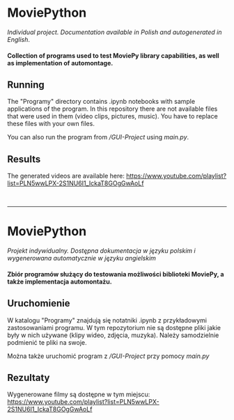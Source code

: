 
# MoviePython
_*Individual project. Documentation available in Polish and autogenerated in English*_. 

#### Collection of programs used to test MoviePy library capabilities, as well as implementation of automontage.

## Running

The "Programy" directory contains .ipynb notebooks with sample applications of the program. In this repository there are not available files that were used in them 
(video clips, pictures, music). You have to replace these files with your own files.

You can also run the program from */GUI-Project* using *main.py*.

## Results

The generated videos are available here: https://www.youtube.com/playlist?list=PLN5wwLPX-2S1NU6I1_IckaT8GOgGwAoLf

&nbsp;

-----

# MoviePython
_*Projekt indywidualny. Dostępna dokumentacja w języku polskim i wygenerowana automatycznie w języku angielskim*_ 

#### Zbiór programów służący do testowania możliwości biblioteki MoviePy, a także implementacja automontażu.

## Uruchomienie

W katalogu "Programy" znajdują się notatniki .ipynb z przykładowymi zastosowaniami programu. W tym repozytorium nie są dostępne pliki jakie były w nich używane 
(klipy wideo, zdjęcia, muzyka). Należy samodzielnie podmienić te pliki na swoje.

Można także uruchomić program z */GUI-Project* przy pomocy *main.py*

## Rezultaty

Wygenerowane filmy są dostępne w tym miejscu: https://www.youtube.com/playlist?list=PLN5wwLPX-2S1NU6I1_IckaT8GOgGwAoLf
